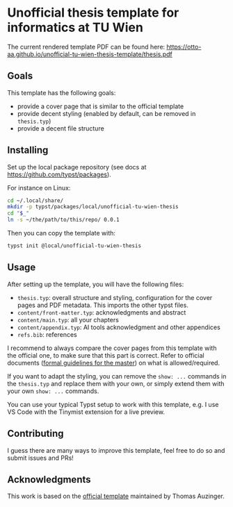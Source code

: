 # Unofficial thesis template for informatics at TU Wien

The current rendered template PDF can be found here: https://otto-aa.github.io/unofficial-tu-wien-thesis-template/thesis.pdf

## Goals

This template has the following goals:

- provide a cover page that is similar to the official template
- provide decent styling (enabled by default, can be removed in `thesis.typ`)
- provide a decent file structure


## Installing

Set up the local package repository (see docs at https://github.com/typst/packages).

For instance on Linux:

```bash
cd ~/.local/share/
mkdir -p typst/packages/local/unofficial-tu-wien-thesis
cd "$_"
ln -s ~/the/path/to/this/repo/ 0.0.1
```

Then you can copy the template with:

```bash
typst init @local/unofficial-tu-wien-thesis
```

## Usage

After setting up the template, you will have the following files:

- `thesis.typ`: overall structure and styling, configuration for the cover pages and PDF metadata. This imports the other typst files.
- `content/front-matter.typ`: acknowledgments and abstract
- `content/main.typ`: all your chapters
- `content/appendix.typ`: AI tools acknowledgment and other appendices
- `refs.bib`: references

I recommend to always compare the cover pages from this template with the official one, to make sure that this part is correct. Refer to official documents ([formal guidelines for the master](https://informatics.tuwien.ac.at/study-services/master-graduation/#formal-guidelines)) on what is allowed/required.

If you want to adapt the styling, you can remove the `show: ...` commands in the `thesis.typ` and replace them with your own, or simply extend them with your own `show: ...` commands.

You can use your typical Typst setup to work with this template, e.g. I use VS Code with the Tinymist extension for a live preview.

## Contributing

I guess there are many ways to improve this template, feel free to do so and submit issues and PRs!

## Acknowledgments

This work is based on the [official template](https://gitlab.com/ThomasAUZINGER/vutinfth) maintained by Thomas Auzinger.